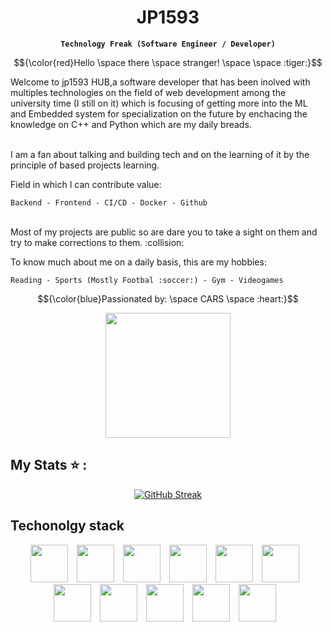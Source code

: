 
<div align="Center"> 
  <h1 >JP1593</h1> 
  
  **`Technology Freak (Software Engineer / Developer)`**

</div> 

<div align="Center"> 
  
$${\color{red}Hello \space there \space stranger! \space \space :tiger:}$$

</div>

<!---
<div id="header" align="center">
##  <img src="https://i.giphy.com/media/v1.Y2lkPTc5MGI3NjExYWZvbWxtOWM3ZXgyb25mYWRlMmYxMjRzZnZqZzB4bWs5ZnNuM3NjNyZlcD12MV9pbnRlcm5hbF9naWZfYnlfaWQmY3Q9Zw/bGgsc5mWoryfgKBx1u/giphy.gif" width="200"/>
#</div>
-->
Welcome to jp1593 HUB,a software developer that has been inolved with multiples technologies on the field of web development among the university time (I still on it) which is focusing of getting more into the ML and Embedded system for specialization on the future by enchacing the knowledge on C++ and Python which are my daily breads.  
<br/>

I am a fan about talking and building tech and on the learning of it by the principle of based projects learning. 

Field in which I can contribute value:

    Backend - Frontend - CI/CD - Docker - Github 

<br/>
Most of my projects are public so are dare you to take a sight on them and try to make corrections to them. :collision:

To know much about me on a daily basis, this are my hobbies: 

    Reading - Sports (Mostly Footbal :soccer:) - Gym - Videogames

    

$${\color{blue}Passionated by: \space CARS \space :heart:}$$

<div id="header" align="center">
  <img src="https://i.giphy.com/media/v1.Y2lkPTc5MGI3NjExdmNqNTcxYXdnOHpxdWU4cXBwa2xzd2RvZW83bzk0ZWE0bW5tc3VjNSZlcD12MV9pbnRlcm5hbF9naWZfYnlfaWQmY3Q9Zw/YZ5KeXcr0nYaY/giphy.gif" width="200"/>
</div>




## My Stats :star: :
<div align="center">
  
[![GitHub Streak](http://github-readme-streak-stats.herokuapp.com?user=jp1593&theme=dark&background=000000)](https://git.io/streak-stats)

</div>


## Techonolgy stack
<div align="center">
<img alt="" width="60px" style="padding-right:10px" src="https://cdn.jsdelivr.net/gh/devicons/devicon@latest/icons/python/python-original.svg" />
<img  alt="" width="60px" style="padding-right:10px" src="https://cdn.jsdelivr.net/gh/devicons/devicon@latest/icons/cplusplus/cplusplus-original.svg" />
<img  alt="" width="60px" style="padding-right:10px"  src="https://cdn.jsdelivr.net/gh/devicons/devicon@latest/icons/javascript/javascript-original.svg" />
<img  alt="" width="60px" style="padding-right:10px" src="https://cdn.jsdelivr.net/gh/devicons/devicon@latest/icons/react/react-original.svg" />
<img  alt="" width="60px" style="padding-right:10px" src="https://cdn.jsdelivr.net/gh/devicons/devicon@latest/icons/svelte/svelte-original.svg" />
<img  alt="" width="60px" style="padding-right:10px" src="https://cdn.jsdelivr.net/gh/devicons/devicon@latest/icons/mysql/mysql-original.svg" />         
<img  alt="" width="60px" style="padding-right:10px" src="https://cdn.jsdelivr.net/gh/devicons/devicon@latest/icons/docker/docker-original.svg" />
<img  alt="" width="60px" style="padding-right:10px" src="https://cdn.jsdelivr.net/gh/devicons/devicon@latest/icons/linux/linux-original.svg" />
<img  alt="" width="60px" style="padding-right:10px" src="https://cdn.jsdelivr.net/gh/devicons/devicon@latest/icons/jenkins/jenkins-original.svg" />
<img  alt="" width="60px" style="padding-right:10px" src="https://cdn.jsdelivr.net/gh/devicons/devicon@latest/icons/git/git-original.svg" />
<img  alt="" width="60px" style="padding-right:10px" src="https://cdn.jsdelivr.net/gh/devicons/devicon@latest/icons/github/github-white.svg" />
</div>


